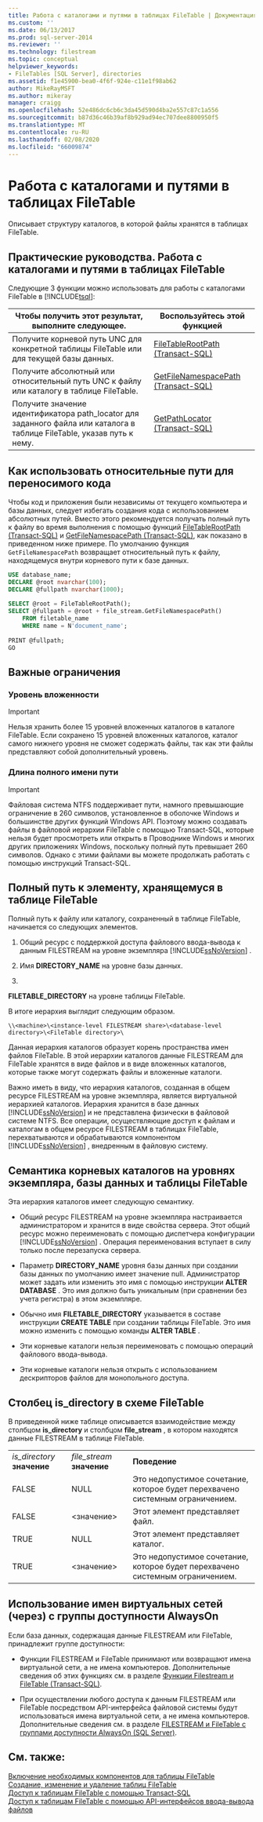 ```yaml
---
title: Работа с каталогами и путями в таблицах FileTable | Документация Майкрософт
ms.custom: ''
ms.date: 06/13/2017
ms.prod: sql-server-2014
ms.reviewer: ''
ms.technology: filestream
ms.topic: conceptual
helpviewer_keywords:
- FileTables [SQL Server], directories
ms.assetid: f1e45900-bea0-4f6f-924e-c11e1f98ab62
author: MikeRayMSFT
ms.author: mikeray
manager: craigg
ms.openlocfilehash: 52e486dc6cb6c3da45d590d4ba2e557c87c1a556
ms.sourcegitcommit: b87d36c46b39af8b929ad94ec707dee8800950f5
ms.translationtype: MT
ms.contentlocale: ru-RU
ms.lasthandoff: 02/08/2020
ms.locfileid: "66009874"
---
```

# <a name="work-with-directories-and-paths-in-filetables"></a>Работа с каталогами и путями в таблицах FileTable
  Описывает структуру каталогов, в которой файлы хранятся в таблицах FileTable.  
  
##  <a name="HowToDirectories"></a>Практические руководства. Работа с каталогами и путями в таблицах FileTable  
 Следующие 3 функции можно использовать для работы с каталогами FileTable в [!INCLUDE[tsql](../../includes/tsql-md.md)]:  
  
|Чтобы получить этот результат, выполните следующее.|Воспользуйтесь этой функцией|  
|------------------------|-----------------------|  
|Получите корневой путь UNC для конкретной таблицы FileTable или для текущей базы данных.|[FileTableRootPath &#40;Transact-SQL&#41;](/sql/relational-databases/system-functions/filetablerootpath-transact-sql)|  
|Получите абсолютный или относительный путь UNC к файлу или каталогу в таблице FileTable.|[GetFileNamespacePath &#40;Transact-SQL&#41;](/sql/relational-databases/system-functions/getfilenamespacepath-transact-sql)|  
|Получите значение идентификатора path_locator для заданного файла или каталога в таблице FileTable, указав путь к нему.|[GetPathLocator &#40;Transact-SQL&#41;](/sql/relational-databases/system-functions/getpathlocator-transact-sql)|  
  
##  <a name="BestPracticeRelativePaths"></a>Как использовать относительные пути для переносимого кода  
 Чтобы код и приложения были независимы от текущего компьютера и базы данных, следует избегать создания кода с использованием абсолютных путей. Вместо этого рекомендуется получать полный путь к файлу во время выполнения с помощью функций [FileTableRootPath (Transact-SQL)](/sql/relational-databases/system-functions/filetablerootpath-transact-sql) и [GetFileNamespacePath (Transact-SQL)](/sql/relational-databases/system-functions/getfilenamespacepath-transact-sql), как показано в приведенном ниже примере. По умолчанию функция `GetFileNamespacePath` возвращает относительный путь к файлу, находящемуся внутри корневого пути к базе данных.  
  
```sql  
USE database_name;  
DECLARE @root nvarchar(100);  
DECLARE @fullpath nvarchar(1000);  
  
SELECT @root = FileTableRootPath();  
SELECT @fullpath = @root + file_stream.GetFileNamespacePath()  
    FROM filetable_name  
    WHERE name = N'document_name';  
  
PRINT @fullpath;  
GO  
```  
  
##  <a name="restrictions"></a>Важные ограничения  
  
###  <a name="nesting"></a>Уровень вложенности  
  
> [!IMPORTANT]  
>  Нельзя хранить более 15 уровней вложенных каталогов в каталоге FileTable. Если сохранено 15 уровней вложенных каталогов, каталог самого нижнего уровня не сможет содержать файлы, так как эти файлы представляют собой дополнительный уровень.  
  
###  <a name="fqnlength"></a>Длина полного имени пути  
  
> [!IMPORTANT]  
>  Файловая система NTFS поддерживает пути, намного превышающие ограничение в 260 символов, установленное в оболочке Windows и большинстве других функций Windows API. Поэтому можно создавать файлы в файловой иерархии FileTable с помощью Transact-SQL, которые нельзя будет просмотреть или открыть в Проводнике Windows и многих других приложениях Windows, поскольку полный путь превышает 260 символов. Однако с этими файлами вы можете продолжать работать с помощью инструкций Transact-SQL.  
  
##  <a name="fullpath"></a>Полный путь к элементу, хранящемуся в таблице FileTable  
 Полный путь к файлу или каталогу, сохраненный в таблице FileTable, начинается со следующих элементов.  
  
1.  Общий ресурс с поддержкой доступа файлового ввода-вывода к данным FILESTREAM на уровне экземпляра [!INCLUDE[ssNoVersion](../../includes/ssnoversion-md.md)] .  
  
2.  Имя **DIRECTORY_NAME** на уровне базы данных.  
  
3.  
  **FILETABLE_DIRECTORY** на уровне таблицы FileTable.  
  
 В итоге иерархия выглядит следующим образом.  
  
 `\\<machine>\<instance-level FILESTREAM share>\<database-level directory>\<FileTable directory>\`  
  
 Данная иерархия каталогов образует корень пространства имен файлов FileTable. В этой иерархии каталогов данные FILESTREAM для FileTable хранятся в виде файлов и в виде вложенных каталогов, которые также могут содержать файлы и вложенные каталоги.  
  
 Важно иметь в виду, что иерархия каталогов, созданная в общем ресурсе FILESTREAM на уровне экземпляра, является виртуальной иерархией каталогов. Иерархия хранится в базе данных [!INCLUDE[ssNoVersion](../../includes/ssnoversion-md.md)] и не представлена физически в файловой системе NTFS. Все операции, осуществляющие доступ к файлам и каталогам в общем ресурсе FILESTREAM в таблицах FileTable, перехватываются и обрабатываются компонентом [!INCLUDE[ssNoVersion](../../includes/ssnoversion-md.md)] , внедренным в файловую систему.  
  
##  <a name="roots"></a>Семантика корневых каталогов на уровнях экземпляра, базы данных и таблицы FileTable  
 Эта иерархия каталогов имеет следующую семантику.  
  
-   Общий ресурс FILESTREAM на уровне экземпляра настраивается администратором и хранится в виде свойства сервера. Этот общий ресурс можно переименовать с помощью диспетчера конфигурации [!INCLUDE[ssNoVersion](../../includes/ssnoversion-md.md)] . Операция переименования вступает в силу только после перезапуска сервера.  
  
-   Параметр **DIRECTORY_NAME** уровня базы данных при создании базы данных по умолчанию имеет значение null. Администратор может задать или изменить это имя с помощью инструкции **ALTER DATABASE** . Это имя должно быть уникальным (при сравнении без учета регистра) в этом экземпляре.  
  
-   Обычно имя **FILETABLE_DIRECTORY** указывается в составе инструкции **CREATE TABLE** при создании таблицы FileTable. Это имя можно изменить с помощью команды **ALTER TABLE** .  
  
-   Эти корневые каталоги нельзя переименовать с помощью операций файлового ввода-вывода.  
  
-   Эти корневые каталоги нельзя открыть с использованием дескрипторов файлов для монопольного доступа.  
  
##  <a name="is_directory"></a>Столбец is_directory в схеме FileTable  
 В приведенной ниже таблице описывается взаимодействие между столбцом **is_directory** и столбцом **file_stream** , в котором находятся данные FILESTREAM в таблице FileTable.  
  
||||  
|-|-|-|  
|*is_directory* **значение**|*file_stream* **значение**|**Поведение**|  
|FALSE|NULL|Это недопустимое сочетание, которое будет перехвачено системным ограничением.|  
|FALSE|\<значение>|Этот элемент представляет файл.|  
|TRUE|NULL|Этот элемент представляет каталог.|  
|TRUE|\<значение>|Это недопустимое сочетание, которое будет перехвачено системным ограничением.|  
  
##  <a name="alwayson"></a>Использование имен виртуальных сетей (через) с группы доступности AlwaysOn  
 Если база данных, содержащая данные FILESTREAM или FileTable, принадлежит группе доступности:  
  
-   Функции FILESTREAM и FileTable принимают или возвращают имена виртуальной сети, а не имена компьютеров. Дополнительные сведения об этих функциях см. в разделе [Функции Filestream и FileTable (Transact-SQL)](/sql/relational-databases/system-functions/filestream-and-filetable-functions-transact-sql).  
  
-   При осуществлении любого доступа к данным FILESTREAM или FileTable посредством API-интерфейса файловой системы будут использоваться имена виртуальной сети, а не имена компьютеров. Дополнительные сведения см. в разделе [FILESTREAM и FileTable с группами доступности AlwaysOn (SQL Server)](../../database-engine/availability-groups/windows/filestream-and-filetable-with-always-on-availability-groups-sql-server.md).  
  
## <a name="see-also"></a>См. также:  
 [Включение необходимых компонентов для таблицы FileTable](enable-the-prerequisites-for-filetable.md)   
 [Создание, изменение и удаление таблиц FileTable](create-alter-and-drop-filetables.md)   
 [Доступ к таблицам FileTable с помощью Transact-SQL](access-filetables-with-transact-sql.md)   
 [Доступ к таблицам FileTable с помощью API-интерфейсов ввода-вывода файлов](access-filetables-with-file-input-output-apis.md)  
  
  
